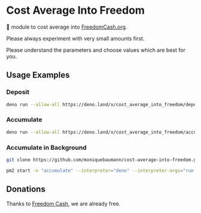 # Cost Average Into Freedom
🦕 module to cost average into [FreedomCash.org](https://FreedomCash.org).

Please always experiment with very small amounts first.  

Please understand the parameters and choose values which are best for you.  

## Usage Examples

### Deposit
```sh
deno run --allow-all https://deno.land/x/cost_average_into_freedom/deposit.ts 0 360 1 45
```

### Accumulate
```sh
deno run --allow-all https://deno.land/x/cost_average_into_freedom/accumulate.ts 32400 0
```

### Accumulate in Background
```sh
git clone https://github.com/moniquebaumann/cost-average-into-freedom.git
```

```sh
pm2 start -n "accumulate" --interpreter="deno" --interpreter-args="run --allow-net --allow-env" accumulate.ts -- 32400 0
```

## Donations
Thanks to [Freedom Cash](https://FreedomCash.org), we are already free.  
